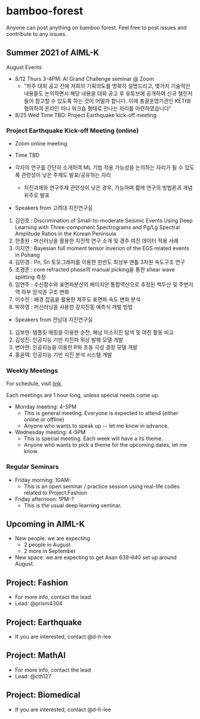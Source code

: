 # bamboo-forest
Anyone can post anything on bamboo forest. 
Feel free to post issues and contribute to any issues.

## Summer 2021 of AIML-K

August Events
- 8/12 Thurs 3-4PM: AI Grand Challenge seminar @ Zoom
  - "차주 대회 공고 전에 저희의 기획의도를 명확히 설명드리고, 몇가지 기술적인 내용들도 논의하면서 해당 내용을 대회 공고 후 유튜브에 공개하여 신규 챌린저들이 참고할 수 있도록 하는 것이 어떨까 합니다. 이에 총괄운영기관인 KETI와 협의하여 온라인 미니 워크숍 형태로 만나는 자리를 마련하였습니다"
- 8/25 Wed Time TBD: Project Earthquake kick-off meeting

### Project Earthquake Kick-off Meeting (online)
- Zoom online meeting
- Time TBD
- 각자의 연구를 간단히 소개하여 ML 기법 적용 가능성을 논의하는 자리가 될 수 있도록 관련성이 낮은 주제도 발표/공유하는 자리
  - 지진과제와 연구주제 관련성이 낮은 경우, 가능하며 짧게 연구의 방법론과 개념 위주로 발표

- Speakers from 고려대 지진연구실
1. 김인호 : Discrimination of Small-to-moderate Seismic Events Using Deep Learning with Three-component Spectrograms and Pg/Lg Spectral Amplitude Ratios in the Korean Peninsula
2. 한종원 : 머신러닝을 활용한 지진학 연구 소개  및 경주 여진 데이터 적용 사례
3. 이지연 : Bayesian full moment tensor inverion of the EGS related events in Pohang
4. 김민경 : Pn, Sn 토모그래피를 이용한 한반도 최상부 맨틀 3차원 속도구조 연구
5. 조경준 : core refracted phase의 manual picking을 통한 shear wave splitting 측정
6. 임연주 : 수신함수와 표면파분산의 베이지안 통합역산으로 추정된 백두산 및 주변지역 하부 암석권 구조 변화
7. 이수진 : 배경 잡음을 활용한 제주도 표면파 속도 변화 분석
8. 박하영 : 머신러닝을 사용한 강지진동 예측식 개발 방법		

- Speakers from 전남대 지진연구실
1. 김보현: 템플릿 매칭을 이용한 순천, 해남 미소지진 탐색 및 여진 활동 비교
1. 김성진: 인공지능 기반 지진파 위상 발췌 모델 개발
1. 변아현: 인공지능을 이용한 P파 초동 극성 결정 모델 개발
1. 홍윤택: 인공지능 기반 지진 분석 시스템 개발


### Weekly Meetings 

For schedule, visit [link](/meetings.md). 

Each meetings are 1 hour long, unless special needs come up. 

- Monday meeting: 4-5PM 
	- This is general meeting. Everyone is expected to attend (either online or offline)
	- Anyone who wants to speak up -- let me know in advance.
- Wednesday meeting: 4-5PM
	- This is special meeting. Each week will have a its theme.
	- Anyone who wants to pick a theme for the upcoming dates, let me know.

### Regular Seminars

- Friday morning: 10AM-
	- This is an open seminar / practice session using real-life codes related to Project:Fashion
- Friday afternoon: 1PM-?
	- This is the usual deep learning seminar. 

## Upcoming in AIML-K

- New people: we are expecting 
	- 2 people in August
	- 2 more in September
- New space: we are expecting to get Asan 639-640 set up around August.

## Project: Fashion

- For more info, contact the lead
- Lead: @prism4304

## Project: Earthquake

- If you are interested, contact @d-h-lee

## Project: MathAI

- For more info, contact the lead
- Lead: @cth127

## Project: Biomedical

- If you are interested, contact @d-h-lee
